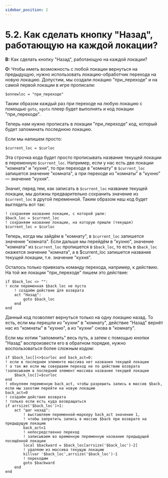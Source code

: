 ```yaml
---
sidebar_position: 2
---
```


# 5.2. Как сделать кнопку "Назад", работающую на каждой локации?
<!-- [:faq_05_02] -->
**В:** Как сделать кнопку "Назад", работающую на каждой локации?

**О:**
Чтобы иметь возможность с любой локации вернуться на предыдущую, нужно использовать локацию-обработчик перехода на новую локацию. Допустим, мы создали локацию "при_переходе" и на самой первой локации в игре прописали:
```qsp
$onnewloc = "при_переходе"
```
Таким образом каждый раз при переходе на любую локацию с помощью `goto`, `xgoto` плеер будет выполнять и код локации "при_переходе".

Теперь нам нужно прописать в локации "при_переходе" код, который будет запоминать последнюю локацию.

Если мы напишем просто:
```qsp
$current_loc = $curloc
```
Эта строчка кода будет просто прописывать название текущей локации в переменную `$current_loc`. Например, если у нас есть две локации "комната" и "кухня", то при переходе в "комнату" в `$current_loc` запишется значение "комната", а при переходе из "комнаты" в "кухню" — значение "кухня".

Значит, перед тем, как записать в `$current_loc` название текущей локации, мы должны предварительно сохранить значение из `$current_loc` в другой переменной. Таким образом наш код будет выглядеть вот так:
```qsp
! сохраняем название локации, с которой ушли:
$back_loc = $current_loc
! сохраняем название локации, на которую пришли (текущая)
$current_loc = $curloc
```
Теперь, когда мы зайдём в "комнату", в `$current_loc` запишется значение "комната". Если дальше мы перейдём в "кухню", значение "комната" из `$current_loc` пропишется в `$back_loc`, то есть в `$back_loc` окажется значение "комната", а в $current_loc запишется название текущей локации, т.е. значение "кухня".

Осталось только привязать команду перехода, например, к действию. На той же локации "при_переходе" пишем это действие:

```qsp
if $back_loc <> "":
! если переменная $back_loc не пуста
	! создаём действие для возврата
	act "Назад":
		goto $back_loc
	end
end
```
Данный код позволяет вернуться только на одну локацию назад. То есть, если мы перешли из "кухни" в "комнату", действие "Назад" вернёт нас из "комнаты" в "кухню", а из "кухни" снова в "комнату".

Если мы хотим "запомнить" весь путь, а затем с помощью кнопки "Назад" воспроизвести его в обратном порядке, нужно воспользоваться более сложным кодом:
```qsp
if $back_loc[]<>$curloc and back_act=0: 
! если в последнем элементе массива нет названия текущей локации 
! а так же если мы совершаем переход не по действию возврата 
!записываем в последний элемент массива название текущей локации 
	$back_loc[]=$curloc 
end 
! обнуляем переменную back_act, чтобы разрешить запись в массив $back, если мы захотим перейти на новую локацию 
back_act=0 
! создаём действие возврата 
! только если есть куда возвращаться 
if arrsize('$back_loc')>1: 
	act "шаг назад": 
		! выставляем переменной-маркеру back_act значение 1, 
		! чтобы запретить запись в массив $back при возврате на предыдущую локацию 
		back_act=1 
		! непосредственно переход 
		! записываем во временную переменную название предыдущей посещённой локации 
		local $backward = $back_loc[arrsize('$back_loc')-2] 
		! удаляем из массива текущую локацию 
		killvar '$back_loc',arrsize('$back_loc')-1 
		! переходим 
		goto $backward 
	end 
end
```
